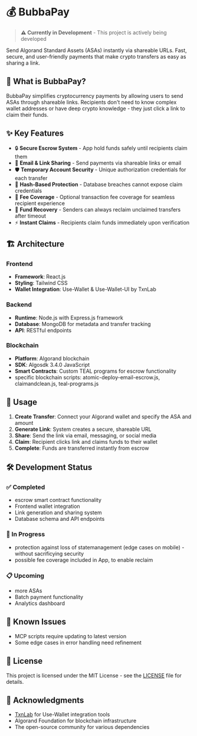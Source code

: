 # 💰 BubbaPay

> **⚠️ Currently in Development** - This project is actively being developed

Send Algorand Standard Assets (ASAs) instantly via shareable URLs. Fast, secure, and user-friendly payments that make crypto transfers as easy as sharing a link.

## 🌟 What is BubbaPay?

BubbaPay simplifies cryptocurrency payments by allowing users to send ASAs through shareable links. Recipients don't need to know complex wallet addresses or have deep crypto knowledge - they just click a link to claim their funds.

## ✨ Key Features

- 🔒 **Secure Escrow System** - App hold funds safely until recipients claim them
- 📧 **Email & Link Sharing** - Send payments via shareable links or email
- 🛡️ **Temporary Account Security** - Unique authorization credentials for each transfer
- 🔐 **Hash-Based Protection** - Database breaches cannot expose claim credentials
- 💸 **Fee Coverage** - Optional transaction fee coverage for seamless recipient experience
- 🔄 **Fund Recovery** - Senders can always reclaim unclaimed transfers after timeout
- ⚡ **Instant Claims** - Recipients claim funds immediately upon verification

## 🏗️ Architecture

### Frontend
- **Framework**: React.js
- **Styling**: Tailwind CSS 
- **Wallet Integration**: Use-Wallet & Use-Wallet-UI by TxnLab

### Backend
- **Runtime**: Node.js with Express.js framework
- **Database**: MongoDB for metadata and transfer tracking
- **API**: RESTful endpoints

### Blockchain
- **Platform**: Algorand blockchain
- **SDK**: Algosdk 3.4.0 JavaScript
- **Smart Contracts**: Custom TEAL programs for escrow functionality
- specific blockchain scripts: atomic-deploy-email-escrow.js, claimandclean.js, teal-programs.js 


## 📖 Usage

1. **Create Transfer**: Connect your Algorand wallet and specify the ASA and amount
2. **Generate Link**: System creates a secure, shareable URL
3. **Share**: Send the link via email, messaging, or social media
4. **Claim**: Recipient clicks link and claims funds to their wallet
5. **Complete**: Funds are transferred instantly from escrow

## 🛠️ Development Status

### ✅ Completed
- escrow smart contract functionality
- Frontend wallet integration
- Link generation and sharing system
- Database schema and API endpoints

### 🚧 In Progress
- protection against loss of statemanagement (edge cases on mobile) - without sacrificying security
- possible fee coverage included in App, to enable reclaim

### 📋 Upcoming
- more ASAs
- Batch payment functionality
- Analytics dashboard

## 🐛 Known Issues

- MCP scripts require updating to latest version
- Some edge cases in error handling need refinement

## 📄 License

This project is licensed under the MIT License - see the [LICENSE](LICENSE) file for details.



## 🙏 Acknowledgments

- [TxnLab](https://txnlab.dev/) for Use-Wallet integration tools
- Algorand Foundation for blockchain infrastructure
- The open-source community for various dependencies


